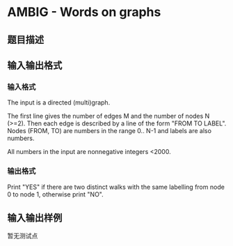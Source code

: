 # AMBIG - Words on graphs

## 题目描述

## 输入输出格式

### 输入格式

The input is a directed (multi)graph.

The first line gives the number of edges M and the number of nodes N (>=2). Then each edge is described by a line of the form "FROM TO LABEL". Nodes (FROM, TO) are numbers in the range 0.. N-1 and labels are also numbers.

All numbers in the input are nonnegative integers <2000.

### 输出格式

Print "YES" if there are two distinct walks with the same labelling from node 0 to node 1, otherwise print "NO".

## 输入输出样例

暂无测试点

